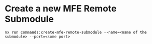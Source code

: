 # Create a new MFE Remote Submodule

```
nx run commands:create-mfe-remote-submodule --name=<name of the submodule> --port=<some port>
```